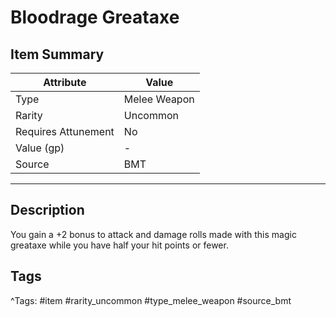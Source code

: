 # Bloodrage Greataxe

## Item Summary

| Attribute            | Value                        |
|----------------------|------------------------------|
| Type                 | Melee Weapon |
| Rarity               | Uncommon             |
| Requires Attunement  | No                |
| Value (gp)           | -    |
| Source               | BMT |

---

## Description

You gain a +2 bonus to attack and damage rolls made with this magic greataxe while you have half your hit points or fewer.

## Tags

^Tags: #item #rarity_uncommon #type_melee_weapon #source_bmt